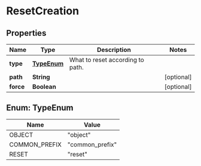

# ResetCreation


## Properties

| Name | Type | Description | Notes |
|------------ | ------------- | ------------- | -------------|
|**type** | [**TypeEnum**](#TypeEnum) | What to reset according to path. |  |
|**path** | **String** |  |  [optional] |
|**force** | **Boolean** |  |  [optional] |



## Enum: TypeEnum

| Name | Value |
|---- | -----|
| OBJECT | &quot;object&quot; |
| COMMON_PREFIX | &quot;common_prefix&quot; |
| RESET | &quot;reset&quot; |



